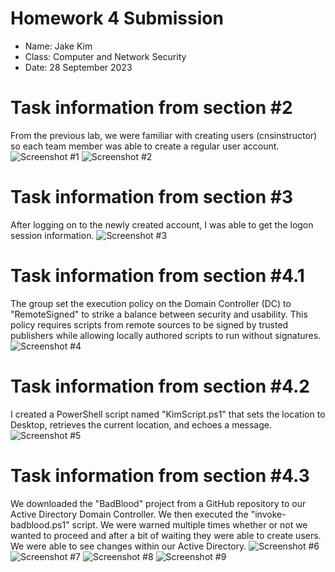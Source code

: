 # **Homework 4 Submission**

- Name: Jake Kim
- Class: Computer and Network Security
- Date: 28 September 2023

# Task information from section #2  
From the previous lab, we were familiar with creating users (cnsinstructor) so each team member was able to create a regular user account.
![Screenshot #1](Screenshots/HW4_Section2.0.png)
![Screenshot #2](Screenshots/HW4_Section2.1.png)

# Task information from section #3 
After logging on to the newly created account, I was able to get the logon session information.
![Screenshot #3](Screenshots/HW4_Section3.0.png)

# Task information from section #4.1
The group set the execution policy on the Domain Controller (DC) to "RemoteSigned" to strike a balance between security and usability. This policy requires scripts from remote sources to be signed by trusted publishers while allowing locally authored scripts to run without signatures.
![Screenshot #4](HW4/Screenshots/HW4Q41.PNG)

# Task information from section #4.2
I created a PowerShell script named "KimScript.ps1" that sets the location to Desktop, retrieves the current location, and echoes a message. 
![Screenshot #5](Screenshots/4.2.png)

# Task information from section #4.3
We downloaded the "BadBlood" project from a GitHub repository to our Active Directory Domain Controller. We then executed the "invoke-badblood.ps1" script. We were warned multiple times whether or not we wanted to proceed and after a bit of waiting they were able to create users. We were able to see changes within our Active Directory.
![Screenshot #6](Screenshots/4.3.01.png)
![Screenshot #7](Screenshots/4.3.02.png)
![Screenshot #8](Screenshots/4.3.03.png)
![Screenshot #9](Screenshots/4.3.04.png)





